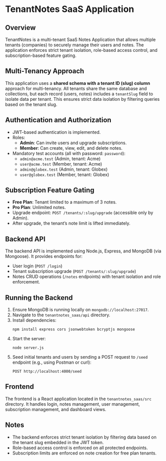 # TenantNotes SaaS Application

## Overview

TenantNotes is a multi-tenant SaaS Notes Application that allows multiple tenants (companies) to securely manage their users and notes. The application enforces strict tenant isolation, role-based access control, and subscription-based feature gating.

## Multi-Tenancy Approach

This application uses a **shared schema with a tenant ID (slug) column** approach for multi-tenancy. All tenants share the same database and collections, but each record (users, notes) includes a `tenantSlug` field to isolate data per tenant. This ensures strict data isolation by filtering queries based on the tenant slug.

## Authentication and Authorization

- JWT-based authentication is implemented.
- Roles:
  - **Admin**: Can invite users and upgrade subscriptions.
  - **Member**: Can create, view, edit, and delete notes.
- Mandatory test accounts (all with password: `password`):
  - `admin@acme.test` (Admin, tenant: Acme)
  - `user@acme.test` (Member, tenant: Acme)
  - `admin@globex.test` (Admin, tenant: Globex)
  - `user@globex.test` (Member, tenant: Globex)

## Subscription Feature Gating

- **Free Plan**: Tenant limited to a maximum of 3 notes.
- **Pro Plan**: Unlimited notes.
- Upgrade endpoint: `POST /tenants/:slug/upgrade` (accessible only by Admin).
- After upgrade, the tenant’s note limit is lifted immediately.

## Backend API

The backend API is implemented using Node.js, Express, and MongoDB (via Mongoose). It provides endpoints for:

- User login (`POST /login`)
- Tenant subscription upgrade (`POST /tenants/:slug/upgrade`)
- Notes CRUD operations (`/notes` endpoints) with tenant isolation and role enforcement.

## Running the Backend

1. Ensure MongoDB is running locally on `mongodb://localhost:27017`.
2. Navigate to the `tenantnotes_saas/api` directory.
3. Install dependencies:
   ```
   npm install express cors jsonwebtoken bcryptjs mongoose
   ```
4. Start the server:
   ```
   node server.js
   ```
5. Seed initial tenants and users by sending a POST request to `/seed` endpoint (e.g., using Postman or curl):
   ```
   POST http://localhost:4000/seed
   ```

## Frontend

The frontend is a React application located in the `tenantnotes_saas/src` directory. It handles login, notes management, user management, subscription management, and dashboard views.

## Notes

- The backend enforces strict tenant isolation by filtering data based on the tenant slug embedded in the JWT token.
- Role-based access control is enforced on all protected endpoints.
- Subscription limits are enforced on note creation for free plan tenants.
